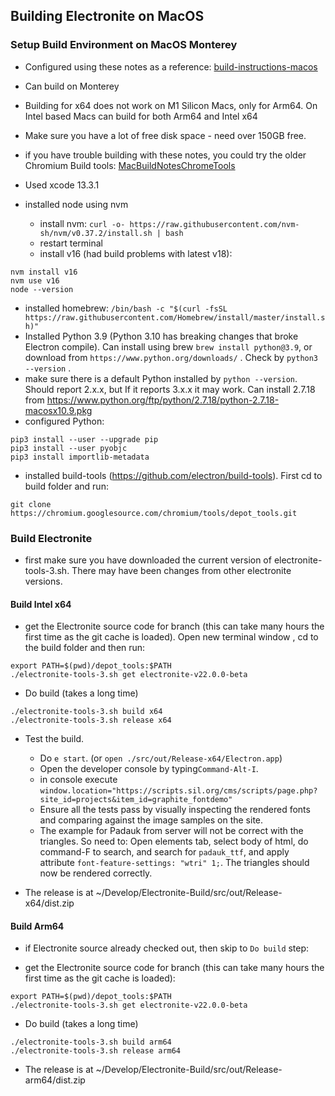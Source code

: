 ## Building Electronite on MacOS
### Setup Build Environment on MacOS Monterey
- Configured using these notes as a reference: [build-instructions-macos](../build-instructions-macos.md)
- Can build on Monterey
- Building for x64 does not work on M1 Silicon Macs, only for Arm64.  On Intel based Macs can build for both Arm64 and Intel x64
- Make sure you have a lot of free disk space - need over 150GB free.
- if you have trouble building with these notes, you could try the older Chromium Build tools: [MacBuildNotesChromeTools](MacBuildNotesChromeTools.md)
- Used xcode 13.3.1

- installed node using nvm
  - install nvm: `curl -o- https://raw.githubusercontent.com/nvm-sh/nvm/v0.37.2/install.sh | bash`
  - restart terminal
  - install v16 (had build problems with latest v18):
```
nvm install v16
nvm use v16
node --version
```
- installed homebrew: `/bin/bash -c "$(curl -fsSL https://raw.githubusercontent.com/Homebrew/install/master/install.sh)"`
- Installed Python 3.9 (Python 3.10 has breaking changes that broke Electron compile). Can install using brew `brew install python@3.9`, or download from `https://www.python.org/downloads/` .  Check by `python3 --version` .
- make sure there is a default Python installed by `python --version`. Should report 2.x.x, but If it reports 3.x.x it may work.  Can install 2.7.18 from https://www.python.org/ftp/python/2.7.18/python-2.7.18-macosx10.9.pkg
- configured Python:
```
pip3 install --user --upgrade pip
pip3 install --user pyobjc
pip3 install importlib-metadata
```
- installed build-tools (https://github.com/electron/build-tools). First cd to build folder and run:
``` 
git clone https://chromium.googlesource.com/chromium/tools/depot_tools.git
```

### Build Electronite
- first make sure you have downloaded the current version of electronite-tools-3.sh.  There may have been changes from other electronite versions.

#### Build Intel x64
- get the Electronite source code for branch (this can take many hours the first time as the git cache is loaded). Open new terminal window , cd to the build folder and then run:
```
export PATH=$(pwd)/depot_tools:$PATH
./electronite-tools-3.sh get electronite-v22.0.0-beta
```

- Do build (takes a long time)
```
./electronite-tools-3.sh build x64
./electronite-tools-3.sh release x64
```

- Test the build. 
  - Do `e start`. (or `open ./src/out/Release-x64/Electron.app`)
  - Open the developer console by typing`Command-Alt-I`.
  - in console execute `window.location="https://scripts.sil.org/cms/scripts/page.php?site_id=projects&item_id=graphite_fontdemo"`
  - Ensure all the tests pass by visually inspecting the rendered fonts and comparing against the image samples on the site.
  - The example for Padauk from server will not be correct with the triangles.  So need to:
Open elements tab, select body of html, do command-F to search, and search for `padauk_ttf`, and apply attribute `font-feature-settings: "wtri" 1;`.  The triangles should now be rendered correctly.

- The release is at ~/Develop/Electronite-Build/src/out/Release-x64/dist.zip

#### Build Arm64
- if Electronite source already checked out, then skip to `Do build` step:

- get the Electronite source code for branch (this can take many hours the first time as the git cache is loaded):
```
export PATH=$(pwd)/depot_tools:$PATH
./electronite-tools-3.sh get electronite-v22.0.0-beta
```

- Do build (takes a long time)
```
./electronite-tools-3.sh build arm64
./electronite-tools-3.sh release arm64
```

- The release is at ~/Develop/Electronite-Build/src/out/Release-arm64/dist.zip
